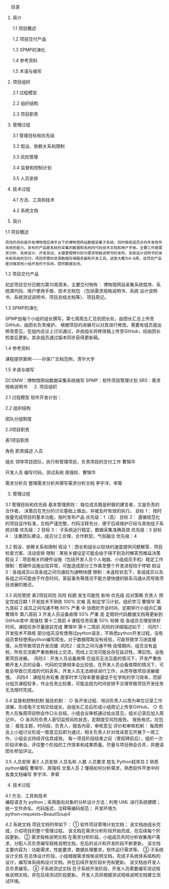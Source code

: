 
 
目录

1.	简介

	1.1	项目概述
	
	1.2	项目交付产品
	
	1.3	SPMP的演化
	
	1.4	参考资料
	
	1.5	术语与缩写

2.	项目组织
	
	2.1	过程模型
	
	2.2	组织结构
	
	2.3	项目职责

3.	管理过程
	
	3.1	管理目标和优先级
	
	3.2	假设、依赖关系和限制
	
	3.3	风险管理
	
	3.4	监督和控制计划
	
	3.5	人员安排

4.	技术过程
	
	4.1	方法、工具和技术
	
	4.2	系统文档
 
1.	简介

1.1	项目概述
	
	项目的目标是开发博物馆应用平台下的博物馆网站数据采集子系统，同时锻炼组员合作开发软件系统的能力。发布的产品是系统的采集的数据和系统的代码技术文档和用户手册。主要工作是需求分析、系统设计、开发测试，关键里程碑分别为需求规格说明书的发布，系统设计说明书的发布和系统的交付。项目所需的资源数据存储服务器和开发工具。进度大概为4-6周。该项目产品是对接其他小组开发的子系统，提供数据支持。

1.2 项目交付产品 

初定项目交付日期为第10周周末，主要交付物有：
博物馆网站采集系统程序、系统源代码、用户使用手册、技术文档包 （包括需求规格说明书、系统 设计说明书、系统测试说明书、项目总结文档等）、项目周记。

1.3 SPMP的演化 

SPMP由每个小组的组长撰写，第七周周五汇总到团长处，由团长汇总上传至GitHub，由团长负责维护。
根据项目的进展可以对其进行修改，需要有组员提出修改意见，在组内会议上讨论通过，并由组长将修改稿上传至GitHub，经由团长检查后更新。其余组员通过版本同步获得更新稿。

1.4 参考资料 

课程提供案例-----孙家广文档范例，清华大学

1.5 术语与缩写  

DCSMW：博物馆网站数据采集系统缩写
SPMP：软件项目管理计划 
SRS：需求规格说明书
 
2. 项目组织 

2.1 过程模型 
软件开发计划： 












   
2.2 组织结构 

团队分组制度






2.3项目职责

表1项目职责

角色	职责描述	人员

组长	领导项目团队，执行和管理项目，负责项目的交付工作	曹锦华

开发人员	编写代码，测试系统	周强柱、曹锦华

需求分析员	整理需求分析并撰写需求分析文档	李宇洋、李霄

3. 管理过程 

3.1 管理目标和优先级 
基本管理原则： 
每位成员既是积极的建言者，又是负责的合作者。 
决策应在充分的讨论基础上做出，并被及时有效的执行。 
目标 1： 
按时按量完成项目的基本功能，按时发布产品 
优先级：1（高） 
目标 2： 
遵循规范化的项目运作标准，文档严谨完整，代码注释充分，便于后续维护已经与其他组子系统对接
优先级：2 
目标 3： 
子系统运行稳定，数据采集准确高效 
优先级：3 
目标 4： 
注重团队建设，成员分工合理，合作默契，气氛融洽 
优先级：4 

3.2 假设、依赖关系和限制 
假设 1：团长和组长以较快的速度提供问题解答、项目检查方案、活动安排 
限制：某些关键设定可能会由于得不到及时解答而推延决策 
假设 2：项目相关的硬件设施（包括开发人员个人电脑、小组成员手机）稳定工作 
限制：若硬件设施出现异常，可能造成部分工作甚至整个开发进程陷于停顿
假设3：各组成员以及各组之间沟通较为通畅快捷
限制：未返校状态下，各组成员以及各组之间可能由于作息时间，家庭事务等情况不能方便快捷的联系沟通从而导致项目进展的推迟。



3.3	 风险管控
表2项目风险
风险	标题	发生可能性	影响	优先级	应对策略	负责人	预定完成日期
1	开发技术不熟练	100%	灾难	高	制定学习计划，组织学习	曹锦华	第九周前
2	成员之间沟通不畅	80%	严重	中	协商好开会时间，定期举行小组内汇报	曹锦华	第八周前
3	开发人员设备故障	50%	严重	高	定期将代码数据文档等更新到GitHub库中	周强柱	第十二周前
4	课程任务较重	50%	轻微	低	各组员合理安排好时间，课程任务尽量提前完成	曹锦华	第十二周前
风险的详细描述如下：
	·风险1：开发技术不熟练
	部分组员没有使用过python语言，不熟悉python开发过程，没有组员曾经使用python编写爬虫，对于数据爬取没有经验，可能导致学习进度缓慢，从而导致项目开发迟缓
	·风险2：成员之间沟通不畅
	疫情期间，组员没有返校，所有交流都严重依赖线上交流，而线上交流可能会存在延迟性，滞后性。会拖累项目进展。
	·风险3：开发人员设备故障
	在组员无法见面的情况下，开发严重依赖开发人员的设备，代码的交换频率会比较低，在开发人员设备故障的情况下，可能会导致已完成的代码丢失，开发人员无法继续进行工作，从而导致项目进展缓慢。
	·风险4：课程任务较重
	居家时学习效率要普遍低于在学校的学习效率，而部分组员课程较多，作业任务比较重，可能会因为时间安排不合理导致项目开发任务无法按时完成。





3.4 监督和控制机制 
	报告机制：
◇	各开发过程、培训负责人以周为单位记录工作进展，形成电子文档交给组长，由组长汇总后形成小组周记上传至GitHub。 
◇	负责人在每周项目例会作口头总结，小组会议审核通过给出意见，组长记录后加入周记中。 
◇	各风险负责人密切监控风险状态，定期提交风险报告。 
报告格式，应包括： 
报告主题，时间段，负责人，报告内容，审核意见 
评价和审核机制： 
每周例会上小组讨论形成一致意见后即为通过，相关负责人针对改进意见开展下一周工作，小组会议持续评估其成效。 
每一项目阶段结束之前（里程碑前后），组织一次阶段评审会，评估整个阶段的工作效率和成果质量。尽量与项目例会合并，并邀请团长参加评议。 
 
3.5 人员安排
表3 人员安排
人员名称	人数	人员要求	姓名
Python程序员	2	熟悉python编程	曹锦华、周强柱
文案人员	2	懂得如何分析需求，熟悉软件开发中的各类文档编写	李宇洋、李霄

4. 技术过程 

4.1 方法、工具和技术  
编程语言为 python；采用面向对象的分析设计方法；利用 UML 进行系统建模；统一文件命名、代码版式、注释等编码规范； 
开发环境为 python+requests+BeautiSoup4
 
4.2 系统文档 
项目文档列举如下： 
① 软件项目管理计划文档； 
该文档由组长完成，介绍项目的整个管理过程。 
   该文档在需求分析阶段开始完成，在后续每个阶段更新。 
② 需求规格说明文档 
在需求分析阶段，小组成员共同分析收集用户需求，分配人员负责编写规格说明文档，在后的设计和开发阶段不断更新。 
该文档主要内容为：功能需求，性能要求，数据处理要求，软件运行需求等。 
③ 子系统设计文档
在总体设计阶段，小组根据需求规格说明文档，完成子系统体系结构的设计，编写体系结构设计文档，并在后续开发阶段补充和更新。
该文档由开发人员负责编写。 
④ 子系统测试文档 
在子系统开发阶段，开发人员需要编写测试规格说明文档，并在后续测试阶段更新。
开发人员将根据测试规格说明文档建立测试环境。








